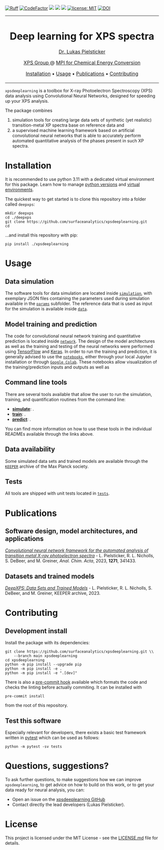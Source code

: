 [![Ruff](https://img.shields.io/endpoint?url=https://raw.githubusercontent.com/astral-sh/ruff/main/assets/badge/v2.json)](https://github.com/astral-sh/ruff)
<a href="https://www.codefactor.io/repository/github/surfaceanalytics/xpsdeeplearning"><img src="https://www.codefactor.io/repository/github/surfaceanalytics/xpsdeeplearning/badge?s=e9dbf0ea5d4ce269c738ea85e856fd6811b425ce" alt="CodeFactor" /></a>
![](https://github.com/FAIRmat-NFDI/pynxtools/actions/workflows/pytest.yml/badge.svg)
![](https://github.com/FAIRmat-NFDI/pynxtools/actions/workflows/pylint.yml/badge.svg)
![](https://github.com/FAIRmat-NFDI/pynxtools/actions/workflows/publish.yml/badge.svg)
[![license: MIT](https://img.shields.io/badge/License-MIT-blue.svg)](https://github.com/lukaspie/xpsdeeplearning/blob/main/LICENSE)
[![DOI](https://zenodo.org/badge/444112446.svg)](https://zenodo.org/badge/latestdoi/444112446)

<table align="center">
<tr><td align="center" width="10000">

# <strong> Deep learning for XPS spectra </strong>

<p>
    <a href="https://scholar.google.de/citations?user=cAhrkhwAAAAJ&hl=de&oi=sra">Dr. Lukas Pielsticker </a>
    <br>
</p>

<p>
    <a href="https://www.cec.mpg.de/en/research/scientific-infrastructure/dr-walid-hetaba">XPS Group </a> @ <a href="https://www.cec.mpg.de">MPI for Chemical Energy Conversion </a>
</p>

<p>
    <a href="#installation">Installation</a> • <a href="#usage">Usage</a> • <a href="#publications">Publications</a> • <a href="#contributing">Contributing</a>
</p>

</td></tr></table>

`xpsdeeplearning` is a toolbox for X-ray Photoelectron Spectroscopy (XPS) data analysis using Convolutional Neural Networks, designed for speeding up your XPS analysis.

The package combines 
1) simulation tools for creating large data sets of synthetic (yet realistic) transition-metal XP spectra base on reference data and
2) a supervised machine learning framework based on artificial convolutional neural networks that is able to accurately perform automated quantitative analysis of the phases present in such XP spectra.

# Installation
It is recommended to use python 3.11 with a dedicated virtual environment for this package.
Learn how to manage [python versions](https://github.com/pyenv/pyenv) and
[virtual environments](https://realpython.com/python-virtual-environments-a-primer/).

The quickest way to get started is to clone this repository into a folder called `deepxps`:

```shell
mkdir deepxps
cd ./deepxps
git clone https://github.com/surfaceanalytics/xpsdeeplearning.git
cd 
```

...and install this repository with pip:
```shell
pip install ./xpsdeeplearning
```

# Usage
## Data simulation
The software tools for data simulation are located inside [`simulation`](https://github.com/surfaceanalytics/xpsdeeplearning/tree/main/simulation), with exemplary JSON files containing the parameters used during simulation available in the [`params`](https://github.com/surfaceanalytics/xpsdeeplearning/tree/main/simulation/params) subfolder. The reference data that is used as input for the simulation is available inside [`data`](https://github.com/surfaceanalytics/xpsdeeplearning/tree/main/data).

## Model training and prediction
The code for convolutional neural network training and quantitative prediction is located inside [`network`](https://github.com/surfaceanalytics/xpsdeeplearning/tree/main/network). The design of the model architectures as well as the training and testing of the neural networks were performed using [TensorFlow](https://www.tensorflow.org/) and [Keras](https://keras.io/). In order to run the training and prediction, it is generally advised to use the [`notebooks`](https://github.com/surfaceanalytics/xpsdeeplearning/tree/main/notebooks), either through your local Jupyter installation or through [`Google Colab`](https://colab.research.google.com/). These notebooks allow visualization of the training/prediction inputs and outputs as well as 

## Command line tools
There are several tools available that allow the user to run the simulation, training, and quantification routines from the command line:
- [**simulate**](https://github.com/surfaceanalytics/xpsdeeplearning/tree/main/xpsdeeplearning/simulation/README.md): .
- [**train**](https://github.com/surfaceanalytics/xpsdeeplearning/tree/main/xpsdeeplearning/network/README.md): .
- [**predict**](https://github.com/surfaceanalytics/xpsdeeplearning/tree/main/xpsdeeplearning/network/README.md): .

You can find more information on how to use these tools in the individual READMEs available through the links above.

## Data availability
Some simulated data sets and trained models are available through the [`KEEPER`](https://keeper.mpdl.mpg.de/d/25ebee640ba54622864a/) archive of the Max Planck society.

## Tests
All tools are shipped with unit tests located in [`tests`](https://github.com/surfaceanalytics/xpsdeeplearning/tree/main/tests).

# Publications
## Software design, model architectures, and applications
*[Convolutional neural network framework for the automated analysis of transition metal X-ray photoelectron spectra](https://doi.org/10.1016/j.aca.2023.341433)* - L. Pielsticker, R. L. Nicholls, S. DeBeer, and M. Greiner, *Anal. Chim. Acta*, 2023, **1271**, 341433.
## Datasets and trained models
*[DeepXPS: Data Sets and Trained Models](https://keeper.mpdl.mpg.de/d/25ebee640ba54622864a/)* - L. Pielsticker, R. L. Nicholls, S. DeBeer, and M. Greiner, KEEPER archive, 2023.

# Contributing
## Development install
Install the package with its dependencies:

```shell
git clone https://github.com/surfaceanalytics/xpsdeeplearning.git \\
    --branch main xpsdeeplearning
cd xpsdeeplearning
python -m pip install --upgrade pip
python -m pip install -e .
python -m pip install -e ".[dev]"
```

There is also a [pre-commit hook](https://pre-commit.com/#intro) available
which formats the code and checks the linting before actually commiting.
It can be installed with
```shell
pre-commit install
```
from the root of this repository.

## Test this software

Especially relevant for developers, there exists a basic test framework written in
[pytest](https://docs.pytest.org/en/stable/) which can be used as follows:

```shell
python -m pytest -sv tests
```

# Questions, suggestions?

To ask further questions, to make suggestions how we can improve `xpsdeeplearning`, to get advice
on how to build on this work, or to get your data ready for neural analysis, you can:

- Open an issue on the [xpsdeeplearning GitHub](https://github.com/surfaceanalytics/xpsdeeplearning)
- Contact directly the lead developers (Lukas Pielsticker).

# License

This project is licensed under the MIT License - see the [LICENSE.md](LICENSE.md) file for details.